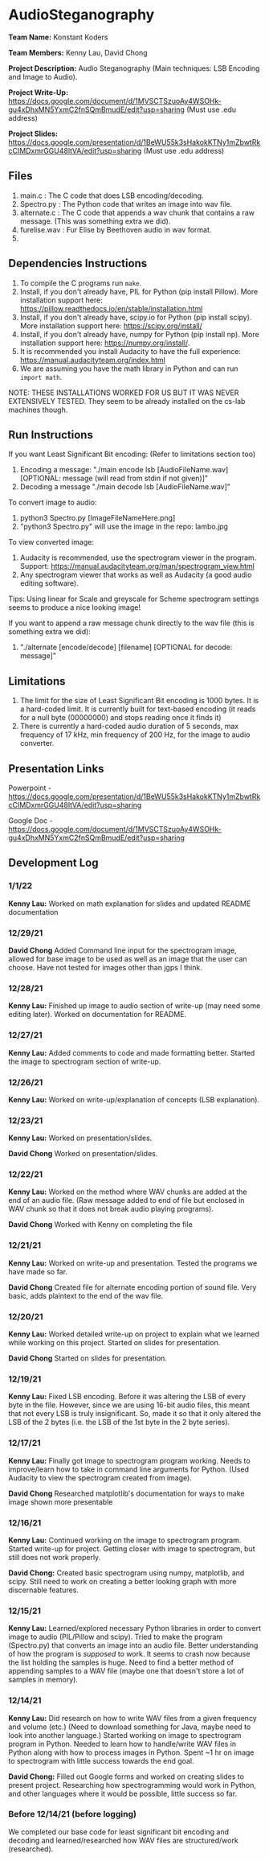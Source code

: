 # AudioSteganography

**Team Name:** Konstant Koders

**Team Members:** Kenny Lau, David Chong

**Project Description:** Audio Steganography (Main techniques: LSB Encoding and Image to Audio).

**Project Write-Up:** https://docs.google.com/document/d/1MVSCTSzuoAy4WSOHk-gu4xDhxMN5YxmC2fnSQmBmudE/edit?usp=sharing (Must use .edu address)

**Project Slides:** https://docs.google.com/presentation/d/1BeWU55k3sHakokKTNy1mZbwtRkcCIMDxmrGGU48ltVA/edit?usp=sharing (Must use .edu address)

## Files
1. main.c : The C code that does LSB encoding/decoding.
2. Spectro.py : The Python code that writes an image into wav file.
3. alternate.c : The C code that appends a wav chunk that contains a raw message. (This was something extra we did).
4. furelise.wav : Fur Elise by Beethoven audio in wav format.
5.

## Dependencies Instructions
1. To compile the C programs run ```make```.
2. Install, if you don't already have, PIL for Python (pip install Pillow). More installation support here: https://pillow.readthedocs.io/en/stable/installation.html
3. Install, if you don't already have, scipy.io for Python (pip install scipy). More installation support here: https://scipy.org/install/
4. Install, if you don't already have, numpy for Python (pip install np). More installation support here: https://numpy.org/install/.
5. It is recommended you install Audacity to have the full experience: https://manual.audacityteam.org/index.html
6. We are assuming you have the math library in Python and can run ```import math```.

NOTE: THESE INSTALLATIONS WORKED FOR US BUT IT WAS NEVER EXTENSIVELY TESTED. They seem to be already installed on the cs-lab machines though.

## Run Instructions
If you want Least Significant Bit encoding: (Refer to limitations section too)
1. Encoding a message: "./main encode lsb [AudioFileName.wav] [OPTIONAL: message (will read from stdin if not given)]"
2. Decoding a message "./main decode lsb [AudioFileName.wav]"

To convert image to audio:
1. python3 Spectro.py [ImageFileNameHere.png]
2. "python3 Spectro.py" will use the image in the repo: lambo.jpg

To view converted image:
1. Audacity is recommended, use the spectrogram viewer in the program. Support: https://manual.audacityteam.org/man/spectrogram_view.html
2. Any spectrogram viewer that works as well as Audacity (a good audio editing software).

Tips: Using linear for Scale and greyscale for Scheme spectrogram settings seems to produce a nice looking image!

If you want to append a raw message chunk directly to the wav file (this is something extra we did):
1. "./alternate [encode/decode] [filename] [OPTIONAL for decode: message]"

## Limitations
1. The limit for the size of Least Significant Bit encoding is 1000 bytes. It is a hard-coded limit. It is currently built for text-based encoding (it reads for a null byte (00000000) and stops reading once it finds it)
2. There is currently a hard-coded audio duration of 5 seconds, max frequency of 17 kHz, min frequency of 200 Hz, for the image to audio converter.

## Presentation Links
Powerpoint - https://docs.google.com/presentation/d/1BeWU55k3sHakokKTNy1mZbwtRkcCIMDxmrGGU48ltVA/edit?usp=sharing

Google Doc - https://docs.google.com/document/d/1MVSCTSzuoAy4WSOHk-gu4xDhxMN5YxmC2fnSQmBmudE/edit?usp=sharing

## Development Log
### 1/1/22
**Kenny Lau:** Worked on math explanation for slides and updated README documentation
### 12/29/21

**David Chong** Added Command line input for the spectrogram image, allowed for base image to be used as well as an image that the user can choose.  Have not tested for images other than jgps I think.

### 12/28/21
**Kenny Lau:** Finished up image to audio section of write-up (may need some editing later). Worked on documentation for README.

### 12/27/21
**Kenny Lau:** Added comments to code and made formatting better. Started the image to spectrogram section of write-up.

### 12/26/21
**Kenny Lau:** Worked on write-up/explanation of concepts (LSB explanation).

### 12/23/21
**Kenny Lau:** Worked on presentation/slides.

**David Chong** Worked on presentation/slides.

### 12/22/21
**Kenny Lau:** Worked on the method where WAV chunks are added at the end of an audio file. (Raw message added to end of file but enclosed in WAV chunk so that it does not break audio playing programs).

**David Chong** Worked with Kenny on completing the file

### 12/21/21
**Kenny Lau:** Worked on write-up and presentation. Tested the programs we have made so far.

**David Chong** Created file for alternate encoding portion of sound file.  Very basic, adds plaintext to the end of the wav file.

### 12/20/21
**Kenny Lau:** Worked detailed write-up on project to explain what we learned while working on this project. Started on slides for presentation.

**David Chong** Started on slides for presentation.

### 12/19/21
**Kenny Lau:** Fixed LSB encoding. Before it was altering the LSB of every byte in the file. However, since we are using 16-bit audio files, this meant that not every LSB is truly insignificant. So, made it so that it only altered the LSB of the 2 bytes (i.e. the LSB of the 1st byte in the 2 byte series).

### 12/17/21
**Kenny Lau:** Finally got image to spectrogram program working. Needs to improve/learn how to take in command line arguments for Python. (Used Audacity to view the spectrogram created from image).

**David Chong** Researched matplotlib's documentation for ways to make image shown more presentable


### 12/16/21
**Kenny Lau:** Continued working on the image to spectrogram program. Started write-up for project. Getting closer with image to spectrogram, but still does not work properly.

**David Chong:** Created basic spectrogram using numpy, matplotlib, and scipy.  Still need to work on creating a better looking graph with more discernable features.

### 12/15/21
**Kenny Lau:** Learned/explored necessary Python libraries in order to convert image to audio (PIL/Pillow and scipy). Tried to make the program (Spectro.py) that converts an image into an audio file. Better understanding of how the program is *supposed* to work. It seems to crash now because the list holding the samples is huge. Need to find a better method of appending samples to a WAV file (maybe one that doesn't store a lot of samples in memory).

### 12/14/21
**Kenny Lau:** Did research on how to write WAV files from a given frequency and volume (etc.) (Need to download something for Java, maybe need to look into another language.) Started working on image to spectrogram program in Python. Needed to learn how to handle/write WAV files in Python along with how to process images in Python. Spent ~1 hr on image to spectrogram with little success towards the end goal.

**David Chong:** Filled out Google forms and worked on creating slides to present project.  Researching how spectrogramming would work in Python, and other languages where it would be possible, little success so far.

### Before 12/14/21 (before logging)
We completed our base code for least significant bit encoding and decoding and learned/researched how WAV files are structured/work (researched).
